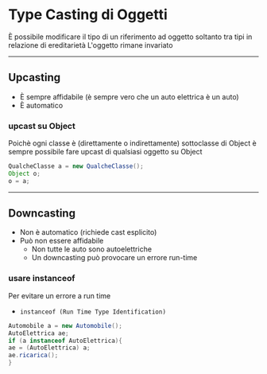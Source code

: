 # Type Casting di Oggetti

È possibile modificare il tipo di un riferimento ad oggetto soltanto tra tipi in relazione di ereditarietà
L'oggetto rimane invariato

---

## Upcasting

* È sempre affidabile (è sempre vero che un auto elettrica è un auto)
* È automatico

### upcast su Object

Poichè ogni classe è (direttamente o indirettamente) sottoclasse di
Object è sempre possibile fare upcast di qualsiasi oggetto su Object

```java
QualcheClasse a = new QualcheClasse();
Object o;
o = a;
```

---

## Downcasting

* Non è automatico (richiede cast esplicito)
* Può non essere affidabile
  * Non tutte le auto sono autoelettriche
  * Un downcasting può provocare un errore run-time

### usare instanceof

Per evitare un errore a run time

* `instanceof (Run Time Type Identification)`

```java
Automobile a = new Automobile();
AutoElettrica ae;
if (a instanceof AutoElettrica){
ae = (AutoElettrica) a;
ae.ricarica();
}
```
